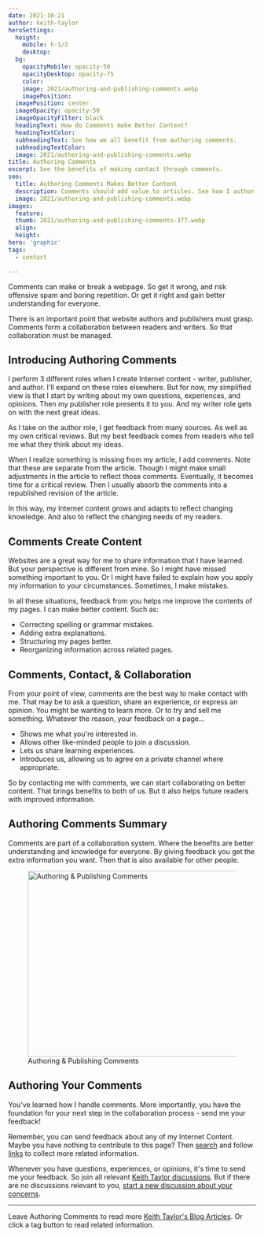 ```yaml
---
date: 2021-10-21
author: keith-taylor
heroSettings:
  height:
    mobile: h-1/2
    desktop: 
  bg:
    opacityMobile: opacity-50
    opacityDesktop: opacity-75
    color: 
    image: 2021/authoring-and-publishing-comments.webp
    imagePosition: 
  imagePosition: center
  imageOpacity: opacity-50
  imageOpacityFilter: black
  headingText: How do Comments make Better Content?
  headingTextColor: 
  subheadingText: See how we all benefit from authoring comments.
  subheadingTextColor: 
  image: 2021/authoring-and-publishing-comments.webp
title: Authoring Comments
excerpt: See the benefits of making contact through comments.
seo:
  title: Authoring Comments Makes Better Content
  description: Comments should add value to articles. See how I author comments to avoid spam and repetition.
  image: 2021/authoring-and-publishing-comments.webp
images:
  feature: 
  thumb: 2021/authoring-and-publishing-comments-377.webp
  align: 
  height: 
hero: 'graphic'
tags:
  - contact

---
```


Comments can make or break a webpage. So get it wrong, and risk offensive spam and boring repetition. Or get it right and gain better understanding for everyone.

There is an important point that website authors and publishers must grasp. Comments form a collaboration between readers and writers. So that collaboration must be managed.

<h2 id="intro">Introducing Authoring Comments</h2>

I perform 3 different roles when I create Internet content - writer, publisher, and author. I'll expand on these roles elsewhere. But for now, my simplified view is that I start by writing about my own questions, experiences, and opinions. Then my publisher role presents it to you. And my writer role gets on with the next great ideas.

As I take on the author role, I get feedback from many sources. As well as my own critical reviews. But my best feedback comes from readers who tell me what they think about my ideas.

When I realize something is missing from my article, I add comments. Note that these are separate from the article. Though I might make small adjustments in the article to reflect those comments. Eventually, it becomes time for a critical review. Then I usually absorb the comments into a republished revision of the article.

In this way, my Internet content grows and adapts to reflect changing knowledge. And also to reflect the changing needs of my readers.

<h2 id="content">Comments Create Content</h2>

Websites are a great way for me to share information that I have learned. But your perspective is different from mine. So I might have missed something important to you. Or I might have failed to explain how you apply my information to your circumstances. Sometimes, I make mistakes.

In all these situations, feedback from you helps me improve the contents of my pages. I can make better content. Such as:

- Correcting spelling or grammar mistakes.
- Adding extra explanations.
- Structuring my pages better.
- Reorganizing information across related pages.

<h2 id="contact">Comments, Contact, & Collaboration</h2>

From your point of view, comments are the best way to make contact with me. That may be to ask a question, share an experience, or express an opinion. You might be wanting to learn more. Or to try and sell me something. Whatever the reason, your feedback on a page... 

- Shows me what you're interested in.
- Allows other like-minded people to join a discussion.
- Lets us share learning experiences.
- Introduces us, allowing us to agree on a private channel where appropriate.

So by contacting me with comments, we can start collaborating on better content. That brings benefits to both of us. But it also helps future readers with improved information.

<h2 id="summary">Authoring Comments Summary</h2>

Comments are part of a collaboration system. Where the benefits are better understanding and knowledge for everyone. By giving feedback you get the extra information you want. Then that is also available for other people. 

<figure>
<img src="/assets/images/2021/authoring-and-publishing-comments.webp" alt="Authoring & Publishing Comments"  width="610" height="377">
  <figcaption>Authoring & Publishing Comments</figcaption>
</figure>

<h2 id="next">Authoring Your Comments</h2>

You've learned how I handle comments. More importantly, you have the foundation for your next step in the collaboration process - send me your feedback!

Remember, you can send feedback about any of my Internet Content. Maybe you have nothing to contribute to this page? Then <a href="https://cse.google.com/cse?cx=e7158312c712ab2c3">search</a> and follow <a href="/tags/contact/">links</a> to collect more related information. 

Whenever you have questions, experiences, or opinions, it's time to send me your feedback. So join all relevant <a href="https://github.com/kct2020/keith-taylor-11ta/issues">Keith Taylor discussions</a>. But if there are no discussions relevant to you, <a href="https://github.com/kct2020/keith-taylor-11ta/issues/new/choose">start a new discussion about your concerns</a>.

<hr />

Leave Authoring Comments to read more <a href="/keith-taylor-blog">Keith Taylor's Blog Articles</a>. Or click a tag button to read related information.
